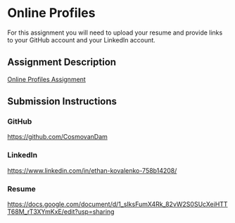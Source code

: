 # Online Profiles
For this assignment you will need to upload your resume and provide links to your GitHub account and your LinkedIn account.

## Assignment Description
[Online Profiles Assignment](https://education.launchcode.org/liftoff/modules/assignments/online-profiles)

## Submission Instructions
 
### GitHub
https://github.com/CosmovanDam
 
### LinkedIn
https://www.linkedin.com/in/ethan-kovalenko-758b14208/

### Resume

https://docs.google.com/document/d/1_sIksFumX4Rk_82vW2S0SUcXeiHTTT68M_rT3XYmKxE/edit?usp=sharing

